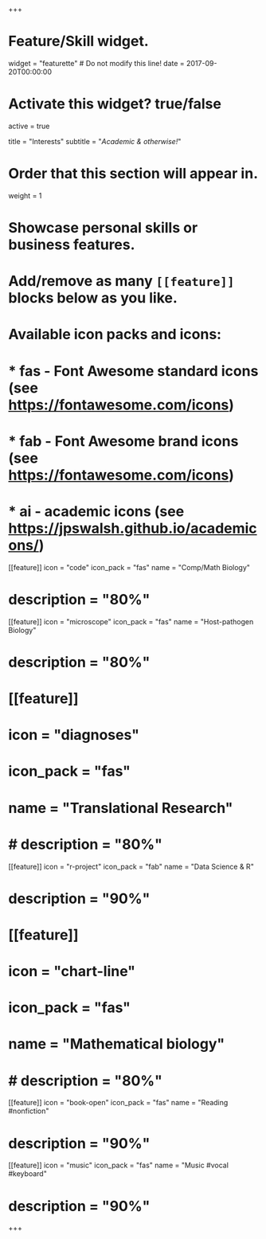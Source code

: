 +++
# Feature/Skill widget.
widget = "featurette"  # Do not modify this line!
date = 2017-09-20T00:00:00

# Activate this widget? true/false
active = true

title = "Interests"
subtitle = "*Academic & otherwise!*"

# Order that this section will appear in.
weight = 1

# Showcase personal skills or business features.
# 
# Add/remove as many `[[feature]]` blocks below as you like.
# 
# Available icon packs and icons:
# * fas - Font Awesome standard icons (see https://fontawesome.com/icons)
# * fab - Font Awesome brand icons (see https://fontawesome.com/icons)
# * ai - academic icons (see https://jpswalsh.github.io/academicons/)

[[feature]]
  icon = "code"
  icon_pack = "fas"
  name = "Comp/Math Biology"
  # description = "80%"

[[feature]]
  icon = "microscope"
  icon_pack = "fas"
  name = "Host-pathogen Biology"
  # description = "80%"

# [[feature]]
#   icon = "diagnoses"
#   icon_pack = "fas"
#   name = "Translational Research"
#   # description = "80%"


[[feature]]
  icon = "r-project"
  icon_pack = "fab"
  name = "Data Science & R"
  # description = "90%"
  
# [[feature]]
#   icon = "chart-line"
#   icon_pack = "fas"
#   name = "Mathematical biology"
#   # description = "80%" 

[[feature]]
  icon = "book-open"
  icon_pack = "fas"
  name = "Reading #nonfiction"
  # description = "90%"

[[feature]]
  icon = "music"
  icon_pack = "fas"
  name = "Music #vocal #keyboard"
  # description = "90%"

+++
